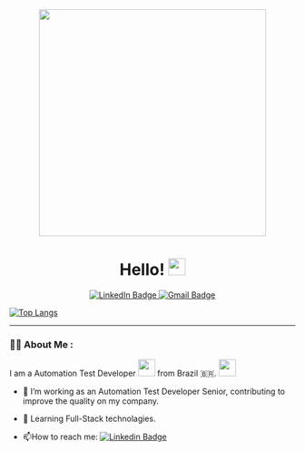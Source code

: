 




<div id="header" align="center">
  <img src="https://media.giphy.com/media/1GEATImIxEXVR79Dhk/giphy.gif" width="400"/>
  </br>
  <h1>
      Hello!
      <img src="https://media.giphy.com/media/hvRJCLFzcasrR4ia7z/giphy.gif" width="30px"/>
  </h1>
 
  <a href="https://www.linkedin.com/in/wellington-brito-b632ab135/"> 
    <img src="https://img.shields.io/badge/LinkedIn-blue?style=for-the-badge&logo=linkedin&logoColor=white" alt="LinkedIn Badge"/> 
  </a>

  <a href="mailto:wellingtonsantosbritos@gmail.com"> 
    <img src="https://img.shields.io/badge/Gmail-red?logo=gmail&logoColor=white&style=for-the-badge" alt="Gmail Badge"/> 
  </a>
  
</div>

[![Top Langs](https://github-readme-stats.vercel.app/api/top-langs/?username=Wett-Brito&layout=compact&theme=vision-friendly-dark)](https://github.com/Wett-Brito)

---

### :woman_technologist: About Me :

I am a Automation Test Developer <img src="https://media.giphy.com/media/WUlplcMpOCEmTGBtBW/giphy.gif" width="30"> from Brazil :brazil:. <img src="https://media.giphy.com/media/bIqdxoOVJ2oak/giphy.gif" width="30">

- :telescope: I’m working as an Automation Test Developer Senior, contributing to improve the quality on my company.

- :seedling: Learning Full-Stack technolagies.

- :mailbox:How to reach me: [![Linkedin Badge](https://img.shields.io/badge/-Wellington-blue?style=flat&logo=Linkedin&logoColor=white)](https://www.linkedin.com/in/wellington-brito-b632ab135/)
